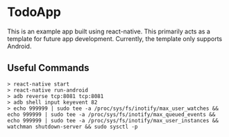 # TodoApp
This is an example app built using react-native. This primarily acts as a template for future app development. Currently, the template only supports Android.

## Useful Commands

	> react-native start
	> react-native run-android
	> adb reverse tcp:8081 tcp:8081
	> adb shell input keyevent 82
	> echo 999999 | sudo tee -a /proc/sys/fs/inotify/max_user_watches && echo 999999 | sudo tee -a /proc/sys/fs/inotify/max_queued_events && echo 999999 | sudo tee -a /proc/sys/fs/inotify/max_user_instances && watchman shutdown-server && sudo sysctl -p
